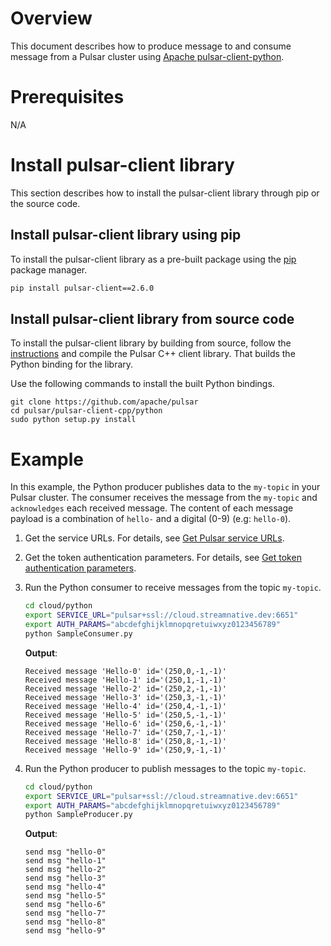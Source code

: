 # Overview

This document describes how to produce message to and consume message from a Pulsar cluster using [Apache pulsar-client-python](https://github.com/apache/pulsar/tree/master/pulsar-client-cpp/python).

# Prerequisites

N/A

# Install pulsar-client library

This section describes how to install the pulsar-client library through pip or the source code.

## Install pulsar-client library using pip

To install the pulsar-client library as a pre-built package using the [pip](https://pip.pypa.io/en/stable/) package manager.

```bash
pip install pulsar-client==2.6.0
```

## Install pulsar-client library from source code

To install the pulsar-client library by building from source, follow the [instructions](https://pulsar.apache.org/docs/en/client-libraries-cpp#compilation) and compile the Pulsar C++ client library. That builds the Python binding for the library.

Use the following commands to install the built Python bindings.

```shell script
git clone https://github.com/apache/pulsar
cd pulsar/pulsar-client-cpp/python
sudo python setup.py install
```

# Example

In this example, the Python producer publishes data to the `my-topic` in your Pulsar cluster. The consumer receives the message from the `my-topic` and `acknowledges` each received message.
The content of each message payload is a combination of `hello-` and a digital (0-9) (e.g: `hello-0`).

1. Get the service URLs. For details, see [Get Pulsar service URLs](https://github.com/streamnative/pulsar-examples/tree/master/cloud#get-pulsar-service-urls).

2. Get the token authentication parameters. For details, see [Get token authentication parameters](https://github.com/streamnative/pulsar-examples/tree/master/cloud#get-token-authentication-parameters).

3. Run the Python consumer to receive messages from the topic  `my-topic`.

    ```bash
    cd cloud/python
    export SERVICE_URL="pulsar+ssl://cloud.streamnative.dev:6651"
    export AUTH_PARAMS="abcdefghijklmnopqretuiwxyz0123456789"
    python SampleConsumer.py
    ```

    **Output**:

    ```text
    Received message 'Hello-0' id='(250,0,-1,-1)'
    Received message 'Hello-1' id='(250,1,-1,-1)'
    Received message 'Hello-2' id='(250,2,-1,-1)'
    Received message 'Hello-3' id='(250,3,-1,-1)'
    Received message 'Hello-4' id='(250,4,-1,-1)'
    Received message 'Hello-5' id='(250,5,-1,-1)'
    Received message 'Hello-6' id='(250,6,-1,-1)'
    Received message 'Hello-7' id='(250,7,-1,-1)'
    Received message 'Hello-8' id='(250,8,-1,-1)'
    Received message 'Hello-9' id='(250,9,-1,-1)'
    ```

4. Run the Python producer to publish messages to the topic `my-topic`.

    ```bash
    cd cloud/python
    export SERVICE_URL="pulsar+ssl://cloud.streamnative.dev:6651"
    export AUTH_PARAMS="abcdefghijklmnopqretuiwxyz0123456789"
    python SampleProducer.py
    ```

    **Output**:

    ```text
    send msg "hello-0"
    send msg "hello-1"
    send msg "hello-2"
    send msg "hello-3"
    send msg "hello-4"
    send msg "hello-5"
    send msg "hello-6"
    send msg "hello-7"
    send msg "hello-8"
    send msg "hello-9"
    ```
